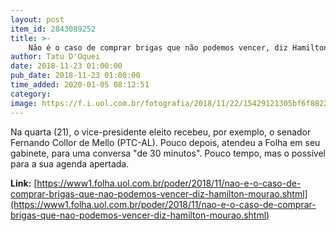 ```yaml
---
layout: post
item_id: 2843089252
title: >-
    Não é o caso de comprar brigas que não podemos vencer, diz Hamilton Mourão
author: Tatu D'Oquei
date: 2018-11-23 01:00:00
pub_date: 2018-11-23 01:00:00
time_added: 2020-01-05 08:12:51
category: 
image: https://f.i.uol.com.br/fotografia/2018/11/22/15429121305bf6f8822e5bd_1542912130_3x2_rt.jpg
---
```


Na quarta (21), o vice-presidente eleito recebeu, por exemplo, o senador Fernando Collor de Mello (PTC-AL). Pouco depois, atendeu a Folha em seu gabinete, para uma conversa "de 30 minutos". Pouco tempo, mas o possível para a sua agenda apertada.

**Link:** [https://www1.folha.uol.com.br/poder/2018/11/nao-e-o-caso-de-comprar-brigas-que-nao-podemos-vencer-diz-hamilton-mourao.shtml](https://www1.folha.uol.com.br/poder/2018/11/nao-e-o-caso-de-comprar-brigas-que-nao-podemos-vencer-diz-hamilton-mourao.shtml)


